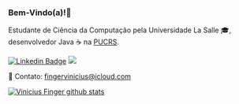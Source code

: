### Bem-Vindo(a)!👋
Estudante de Ciência da Computação pela Universidade La Salle 🎓, desenvolvedor Java ☕ na [PUCRS](https://www.pucrs.br/).

[![Linkedin Badge](https://img.shields.io/badge/-LinkedIn-black?style=flat-square&logo=Linkedin&logoColor=white&link=https://www.linkedin.com/in/jrmarcelo/)](https://www.linkedin.com/in/viniciusfinger/)
![](https://img.shields.io/github/followers/viniciusfinger?label=Siga%21&style=social)

📩 Contato: fingervinicius@icloud.com

[![Vinicius Finger github stats](https://github-readme-stats.vercel.app/api?username=viniciusfinger&count_private=true&theme=buefy&show_icons=true)](https://github.com/viniciusfinger)
</details>
